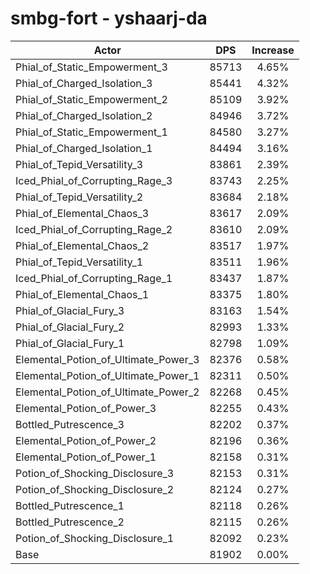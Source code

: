 # smbg-fort - yshaarj-da
| Actor | DPS | Increase |
|---|:---:|:---:|
|Phial_of_Static_Empowerment_3|85713|4.65%|
|Phial_of_Charged_Isolation_3|85441|4.32%|
|Phial_of_Static_Empowerment_2|85109|3.92%|
|Phial_of_Charged_Isolation_2|84946|3.72%|
|Phial_of_Static_Empowerment_1|84580|3.27%|
|Phial_of_Charged_Isolation_1|84494|3.16%|
|Phial_of_Tepid_Versatility_3|83861|2.39%|
|Iced_Phial_of_Corrupting_Rage_3|83743|2.25%|
|Phial_of_Tepid_Versatility_2|83684|2.18%|
|Phial_of_Elemental_Chaos_3|83617|2.09%|
|Iced_Phial_of_Corrupting_Rage_2|83610|2.09%|
|Phial_of_Elemental_Chaos_2|83517|1.97%|
|Phial_of_Tepid_Versatility_1|83511|1.96%|
|Iced_Phial_of_Corrupting_Rage_1|83437|1.87%|
|Phial_of_Elemental_Chaos_1|83375|1.80%|
|Phial_of_Glacial_Fury_3|83163|1.54%|
|Phial_of_Glacial_Fury_2|82993|1.33%|
|Phial_of_Glacial_Fury_1|82798|1.09%|
|Elemental_Potion_of_Ultimate_Power_3|82376|0.58%|
|Elemental_Potion_of_Ultimate_Power_1|82311|0.50%|
|Elemental_Potion_of_Ultimate_Power_2|82268|0.45%|
|Elemental_Potion_of_Power_3|82255|0.43%|
|Bottled_Putrescence_3|82202|0.37%|
|Elemental_Potion_of_Power_2|82196|0.36%|
|Elemental_Potion_of_Power_1|82158|0.31%|
|Potion_of_Shocking_Disclosure_3|82153|0.31%|
|Potion_of_Shocking_Disclosure_2|82124|0.27%|
|Bottled_Putrescence_1|82118|0.26%|
|Bottled_Putrescence_2|82115|0.26%|
|Potion_of_Shocking_Disclosure_1|82092|0.23%|
|Base|81902|0.00%|
